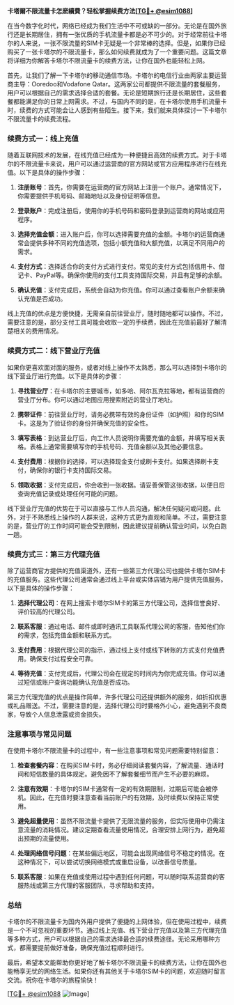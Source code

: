 **卡塔爾不限流量卡怎麽續費？轻松掌握续费方法[[TG💪+ @esim1088](https://t.me/s/esim1088)]**

在当今数字化时代，网络已经成为我们生活中不可或缺的一部分。无论是在国外旅行还是长期居住，拥有一张优质的手机流量卡都是必不可少的。对于经常前往卡塔尔的人来说，一张不限流量的SIM卡无疑是一个非常棒的选择。但是，如果你已经购买了一张卡塔尔的不限流量卡，那么如何续费就成为了一个重要问题。这篇文章将详细为你解答卡塔尔不限流量卡的续费方法，让你在国外也能轻松上网。

首先，让我们了解一下卡塔尔的移动通信市场。卡塔尔的电信行业由两家主要运营商主导：Ooredoo和Vodafone Qatar。这两家公司都提供不限流量的套餐服务，用户可以根据自己的需求选择合适的套餐。无论是短期旅行还是长期居住，这些套餐都能满足你的日常上网需求。不过，与国内不同的是，在卡塔尔使用手机流量卡时，续费的方式可能会让人感到有些陌生。接下来，我们就来具体探讨一下卡塔尔不限流量卡的续费流程。

### 续费方式一：线上充值

随着互联网技术的发展，在线充值已经成为一种便捷且高效的续费方式。对于卡塔尔的不限流量卡来说，用户可以通过运营商的官方网站或官方应用程序进行在线充值。以下是具体的操作步骤：

1. **注册账号**：首先，你需要在运营商的官方网站上注册一个账户。通常情况下，你需要提供手机号码、邮箱地址以及身份证明等信息。
   
2. **登录账户**：完成注册后，使用你的手机号码和密码登录到运营商的网站或应用程序。

3. **选择充值金额**：进入账户后，你可以选择需要充值的金额。卡塔尔的运营商通常会提供多种不同的充值选项，包括小额充值和大额充值，以满足不同用户的需求。

4. **支付方式**：选择适合你的支付方式进行支付。常见的支付方式包括信用卡、借记卡、PayPal等。确保你使用的支付工具支持国际交易，并且有足够的余额。

5. **确认充值**：支付完成后，系统会自动为你充值。你可以通过查看账户余额来确认充值是否成功。

线上充值的优点是方便快捷，无需亲自前往营业厅，随时随地都可以操作。不过，需要注意的是，部分支付工具可能会收取一定的手续费，因此在充值前最好了解清楚相关的费用情况。

### 续费方式二：线下营业厅充值

如果你更喜欢面对面的服务，或者对线上操作不太熟悉，那么可以选择到卡塔尔的线下营业厅进行充值。以下是具体的步骤：

1. **寻找营业厅**：在卡塔尔的主要城市，如多哈、阿尔瓦克拉等地，都有运营商的营业厅分布。你可以通过地图应用搜索附近的营业厅地址。

2. **携带证件**：前往营业厅时，请务必携带有效的身份证件（如护照）和你的SIM卡。这是为了验证你的身份并确保充值的安全性。

3. **填写表格**：到达营业厅后，向工作人员说明你需要充值的金额，并填写相关表格。表格上通常需要填写你的手机号码、充值金额以及其他必要信息。

4. **支付费用**：根据你的选择，可以选择现金支付或刷卡支付。如果选择刷卡支付，确保你的银行卡支持国际交易。

5. **领取收据**：支付完成后，你会收到一张收据。请妥善保管这张收据，以便日后查询充值记录或处理任何可能的问题。

线下营业厅充值的优势在于可以直接与工作人员沟通，解决任何疑问或问题。此外，对于不熟悉线上操作的人群来说，这种方式更为直观和简单。不过，需要注意的是，营业厅的工作时间可能会受到限制，因此建议提前确认营业时间，以免白跑一趟。

### 续费方式三：第三方代理充值

除了运营商官方提供的充值渠道外，还有一些第三方代理公司也提供卡塔尔SIM卡的充值服务。这些代理公司通常会通过线上平台或实体店铺为用户提供充值服务。以下是具体的操作步骤：

1. **选择代理公司**：在网上搜索卡塔尔SIM卡的第三方代理公司，选择信誉良好、评价较高的代理公司。

2. **联系客服**：通过电话、邮件或即时通讯工具联系代理公司的客服，告知他们你的需求，包括充值金额和联系方式。

3. **支付费用**：根据代理公司的指示，通过线上支付或线下转账的方式支付充值费用。确保支付过程安全可靠。

4. **等待充值**：支付完成后，代理公司会在规定的时间内为你完成充值。你可以通过短信或账户查询功能确认充值是否成功。

第三方代理充值的优点是操作简单，许多代理公司还提供额外的服务，如折扣优惠或礼品赠送。不过，需要注意的是，选择代理公司时要格外小心，避免遇到不良商家，导致个人信息泄露或资金损失。

### 注意事项与常见问题

在使用卡塔尔不限流量卡的过程中，有一些注意事项和常见问题需要特别留意：

1. **检查套餐内容**：在购买SIM卡时，务必仔细阅读套餐内容，了解流量、通话时间和短信数量的具体规定。避免因不了解套餐细节而产生不必要的麻烦。

2. **注意有效期**：卡塔尔的SIM卡通常有一定的有效期限制，过期后可能会被停机。因此，在充值时要注意查看当前账户的有效期，及时续费以保持正常使用。

3. **避免超量使用**：虽然不限流量卡提供了无限流量的服务，但实际使用中仍需注意流量的消耗情况。建议定期查看流量使用情况，合理安排上网行为，避免超出预期的流量使用。

4. **处理网络信号问题**：在某些偏远地区，可能会出现网络信号不稳定的情况。在这种情况下，可以尝试切换网络模式或重启设备，以改善信号质量。

5. **联系客服**：如果在充值或使用过程中遇到任何问题，可以随时联系运营商的客服热线或第三方代理的客服团队，寻求帮助和支持。

### 总结

卡塔尔的不限流量卡为国内外用户提供了便捷的上网体验，但在使用过程中，续费是一个不可忽视的重要环节。通过线上充值、线下营业厅充值以及第三方代理充值等多种方式，用户可以根据自己的需求选择最合适的续费途径。无论采用哪种方式，都需要提前做好准备，确保充值过程顺利进行。

最后，希望本文能帮助你更好地了解卡塔尔不限流量卡的续费方法，让你在国外也能畅享无忧的网络生活。如果你还有其他关于卡塔尔SIM卡的问题，欢迎随时留言交流。祝你在卡塔尔的旅程愉快！

[[TG💪+ @esim1088](https://t.me/s/esim1088) ![Image](https://i.postimg.cc/4NQfJmqS/Snipaste-2025-05-13-00-14-12.png)]